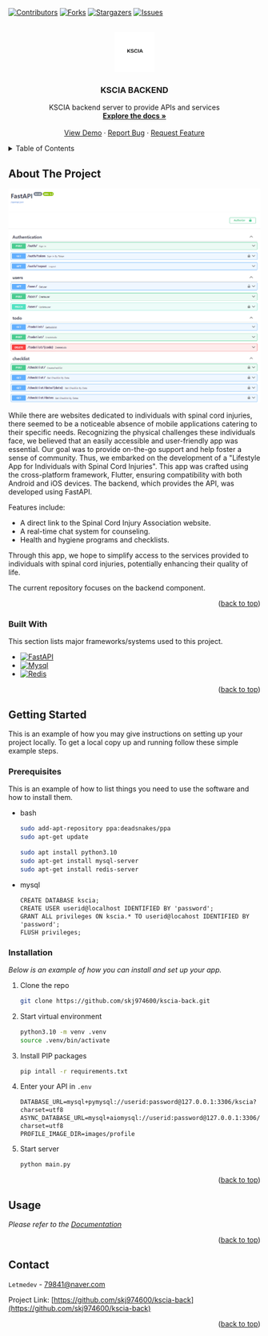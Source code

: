 <!-- Improved compatibility of back to top link: See: https://github.com/skj974600/kscia-back/pull/73 -->

<a name="readme-top"></a>

<!--
*** Thanks for checking out the Best-README-Template. If you have a suggestion
*** that would make this better, please fork the repo and create a pull request
*** or simply open an issue with the tag "enhancement".
*** Don't forget to give the project a star!
*** Thanks again! Now go create something AMAZING! :D
-->

<!-- PROJECT SHIELDS -->
<!--
*** I'm using markdown "reference style" links for readability.
*** Reference links are enclosed in brackets [ ] instead of parentheses ( ).
*** See the bottom of this document for the declaration of the reference variables
*** for contributors-url, forks-url, etc. This is an optional, concise syntax you may use.
*** https://www.markdownguide.org/basic-syntax/#reference-style-links
-->

[![Contributors][contributors-shield]][contributors-url]
[![Forks][forks-shield]][forks-url]
[![Stargazers][stars-shield]][stars-url]
[![Issues][issues-shield]][issues-url]

<!-- [![MIT License][license-shield]][license-url] -->

<!-- [![LinkedIn][linkedin-shield]][linkedin-url] -->

<!-- PROJECT LOGO -->
<br />
<div align="center">
  <a href="https://github.com/skj974600/kscia-back">
    <img src="images/readme/logo.png" alt="Logo" width="80" height="80">
  </a>

  <h3 align="center">KSCIA BACKEND</h3>

  <p align="center">
    KSCIA backend server to provide APIs and services
    <br />
    <a href="https://github.com/skj974600/kscia-back"><strong>Explore the docs »</strong></a>
    <br />
    <br />
    <a href="https://github.com/skj974600/kscia-back">View Demo</a>
    ·
    <a href="https://github.com/skj974600/kscia-back/issues">Report Bug</a>
    ·
    <a href="https://github.com/skj974600/kscia-back/issues">Request Feature</a>
  </p>
</div>

<!-- TABLE OF CONTENTS -->
<details>
  <summary>Table of Contents</summary>
  <ol>
    <li>
      <a href="#about-the-project">About The Project</a>
      <ul>
        <li><a href="#built-with">Built With</a></li>
      </ul>
    </li>
    <li>
      <a href="#getting-started">Getting Started</a>
      <ul>
        <li><a href="#prerequisites">Prerequisites</a></li>
        <li><a href="#installation">Installation</a></li>
      </ul>
    </li>
    <li><a href="#usage">Usage</a></li>
    <li><a href="#roadmap">Roadmap</a></li>
    <li><a href="#contributing">Contributing</a></li>
    <li><a href="#license">License</a></li>
    <li><a href="#contact">Contact</a></li>
    <li><a href="#acknowledgments">Acknowledgments</a></li>
  </ol>
</details>

<!-- ABOUT THE PROJECT -->

## About The Project

![Product Screen Shot][product-screenshot]

While there are websites dedicated to individuals with spinal cord injuries, there seemed to be a noticeable absence of mobile applications catering to their specific needs. Recognizing the physical challenges these individuals face, we believed that an easily accessible and user-friendly app was essential. Our goal was to provide on-the-go support and help foster a sense of community. Thus, we embarked on the development of a "Lifestyle App for Individuals with Spinal Cord Injuries". This app was crafted using the cross-platform framework, Flutter, ensuring compatibility with both Android and iOS devices. The backend, which provides the API, was developed using FastAPI.

Features include:

- A direct link to the Spinal Cord Injury Association website.
- A real-time chat system for counseling.
- Health and hygiene programs and checklists.

Through this app, we hope to simplify access to the services provided to individuals with spinal cord injuries, potentially enhancing their quality of life.

The current repository focuses on the backend component.

<p align="right">(<a href="#readme-top">back to top</a>)</p>

### Built With

This section lists major frameworks/systems used to this project.

- [![FastAPI][FastAPI]][FastAPI-url]
- [![Mysql][Mysql]][Mysql-url]
- [![Redis][Redis]][Redis-url]

<p align="right">(<a href="#readme-top">back to top</a>)</p>

<!-- GETTING STARTED -->

## Getting Started

This is an example of how you may give instructions on setting up your project locally.
To get a local copy up and running follow these simple example steps.

### Prerequisites

This is an example of how to list things you need to use the software and how to install them.

- bash

  ```sh
  sudo add-apt-repository ppa:deadsnakes/ppa
  sudo apt-get update
  ```

  ```sh
  sudo apt install python3.10
  sudo apt-get install mysql-server
  sudo apt-get install redis-server
  ```

- mysql

  ```mysql
  CREATE DATABASE kscia;
  CREATE USER userid@localhost IDENTIFIED BY 'password';
  GRANT ALL privileges ON kscia.* TO userid@locahost IDENTIFIED BY 'password';
  FLUSH privileges;
  ```

### Installation

_Below is an example of how you can install and set up your app._

1. Clone the repo

   ```sh
   git clone https://github.com/skj974600/kscia-back.git
   ```

2. Start virtual environment

   ```sh
   python3.10 -m venv .venv
   source .venv/bin/activate
   ```

3. Install PIP packages

   ```sh
   pip intall -r requirements.txt
   ```

4. Enter your API in `.env`

   ```plain
   DATABASE_URL=mysql+pymysql://userid:password@127.0.0.1:3306/kscia?charset=utf8
   ASYNC_DATABASE_URL=mysql+aiomysql://userid:password@127.0.0.1:3306/kscia?charset=utf8
   PROFILE_IMAGE_DIR=images/profile
   ```

5. Start server

   ```sh
   python main.py
   ```

<p align="right">(<a href="#readme-top">back to top</a>)</p>

<!-- USAGE EXAMPLES -->

## Usage

_Please refer to the [Documentation](https://141.164.51.245:22222/docs)_

<p align="right">(<a href="#readme-top">back to top</a>)</p>

## Contact

`Letmedev` - <79841@naver.com>

Project Link: [https://github.com/skj974600/kscia-back](https://github.com/skj974600/kscia-back)

<p align="right">(<a href="#readme-top">back to top</a>)</p>

<!-- MARKDOWN LINKS & IMAGES -->
<!-- https://www.markdownguide.org/basic-syntax/#reference-style-links -->

[contributors-shield]: https://img.shields.io/github/contributors/skj974600/kscia-back.svg?style=for-the-badge
[contributors-url]: https://github.com/skj974600/kscia-back/graphs/contributors
[forks-shield]: https://img.shields.io/github/forks/skj974600/kscia-back.svg?style=for-the-badge
[forks-url]: https://github.com/skj974600/kscia-back/network/members
[stars-shield]: https://img.shields.io/github/stars/skj974600/kscia-back.svg?style=for-the-badge
[stars-url]: https://github.com/skj974600/kscia-back/stargazers
[issues-shield]: https://img.shields.io/github/issues/skj974600/kscia-back.svg?style=for-the-badge
[issues-url]: https://github.com/skj974600/kscia-back/issues

<!-- [linkedin-url]: https://linkedin.com/in/othneildrew -->

[product-screenshot]: images/readme/product_screenshot.png
[FastAPI]: https://img.shields.io/badge/FastAPI-005571?style=for-the-badge&logo=fastapi
[FastAPI-url]: https://fastapi.tiangolo.com/
[Mysql]: https://img.shields.io/badge/MySQL-4479A1?style=for-the-badge&logo=MySQL&logoColor=white
[Mysql-url]: https://www.mysql.com/
[Redis]: https://img.shields.io/badge/redis-%23DD0031.svg?&style=for-the-badge&logo=redis&logoColor=white
[Redis-url]: https://vuejs.org/
